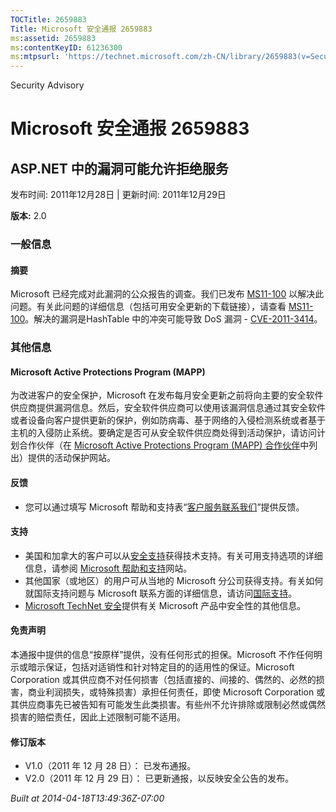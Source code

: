 ```yaml
---
TOCTitle: 2659883
Title: Microsoft 安全通报 2659883
ms:assetid: 2659883
ms:contentKeyID: 61236300
ms:mtpsurl: 'https://technet.microsoft.com/zh-CN/library/2659883(v=Security.10)'
---
```


Security Advisory

Microsoft 安全通报 2659883
==========================

ASP.NET 中的漏洞可能允许拒绝服务
--------------------------------

发布时间: 2011年12月28日 | 更新时间: 2011年12月29日

**版本:** 2.0

### 一般信息

#### 摘要

Microsoft 已经完成对此漏洞的公众报告的调查。我们已发布 [MS11-100](https://go.microsoft.com/fwlink/?linkid=232432) 以解决此问题。有关此问题的详细信息（包括可用安全更新的下载链接），请查看 [MS11-100](https://go.microsoft.com/fwlink/?linkid=232432)。解决的漏洞是HashTable 中的冲突可能导致 DoS 漏洞 - [CVE-2011-3414](https://www.cve.mitre.org/cgi-bin/cvename.cgi?name=cve-2011-3414)。

### 其他信息

#### Microsoft Active Protections Program (MAPP)

为改进客户的安全保护，Microsoft 在发布每月安全更新之前将向主要的安全软件供应商提供漏洞信息。然后，安全软件供应商可以使用该漏洞信息通过其安全软件或者设备向客户提供更新的保护，例如防病毒、基于网络的入侵检测系统或者基于主机的入侵防止系统。要确定是否可从安全软件供应商处得到活动保护，请访问计划合作伙伴（在 [Microsoft Active Protections Program (MAPP) 合作伙伴](https://go.microsoft.com/fwlink/?linkid=215201)中列出）提供的活动保护网站。

#### 反馈

-   您可以通过填写 Microsoft 帮助和支持表“[客户服务联系我们](https://support.microsoft.com/common/survey.aspx?scid=sw;en;1257&showpage=1&ws=technet&sd=tech)”提供反馈。

#### 支持

-   美国和加拿大的客户可以从[安全支持](https://go.microsoft.com/fwlink/?linkid=21131)获得技术支持。有关可用支持选项的详细信息，请参阅 [Microsoft 帮助和支持](https://support.microsoft.com/)网站。
-   其他国家（或地区）的用户可从当地的 Microsoft 分公司获得支持。有关如何就国际支持问题与 Microsoft 联系方面的详细信息，请访问[国际支持](https://go.microsoft.com/fwlink/?linkid=21155)。
-   [Microsoft TechNet 安全](https://go.microsoft.com/fwlink/?linkid=21132)提供有关 Microsoft 产品中安全性的其他信息。

#### 免责声明

本通报中提供的信息“按原样”提供，没有任何形式的担保。Microsoft 不作任何明示或暗示保证，包括对适销性和针对特定目的的适用性的保证。Microsoft Corporation 或其供应商不对任何损害（包括直接的、间接的、偶然的、必然的损害，商业利润损失，或特殊损害）承担任何责任，即使 Microsoft Corporation 或其供应商事先已被告知有可能发生此类损害。有些州不允许排除或限制必然或偶然损害的赔偿责任，因此上述限制可能不适用。

#### 修订版本

-   V1.0（2011 年 12 月 28 日）： 已发布通报。
-   V2.0（2011 年 12 月 29 日）： 已更新通报，以反映安全公告的发布。

*Built at 2014-04-18T13:49:36Z-07:00*